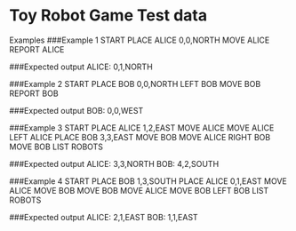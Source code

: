 Toy Robot Game Test data
=========================
Examples
###Example 1
START
PLACE ALICE 0,0,NORTH
MOVE ALICE
REPORT ALICE

###Expected output
ALICE: 0,1,NORTH

###Example 2
START
PLACE BOB 0,0,NORTH
LEFT BOB
MOVE BOB
REPORT BOB

###Expected output
BOB: 0,0,WEST

###Example 3
START
PLACE ALICE 1,2,EAST
MOVE ALICE
MOVE ALICE
LEFT ALICE
PLACE BOB 3,3,EAST
MOVE BOB
MOVE ALICE
RIGHT BOB
MOVE BOB
LIST ROBOTS

###Expected output
ALICE: 3,3,NORTH
BOB: 4,2,SOUTH

###Example 4
START
PLACE BOB 1,3,SOUTH
PLACE ALICE 0,1,EAST
MOVE ALICE
MOVE BOB
MOVE BOB
MOVE ALICE
MOVE BOB
LEFT BOB
LIST ROBOTS

###Expected output
ALICE: 2,1,EAST
BOB: 1,1,EAST